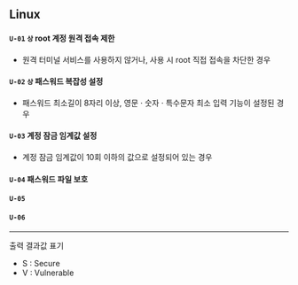 ## Linux

#### `U-01`  `상`  root 계정 원격 접속 제한
- 원격 터미널 서비스를 사용하지 않거나, 사용 시 root 직접 접속을 차단한 경우

#### `U-02`  `상`  패스워드 복잡성 설정
- 패스워드 최소길이 8자리 이상, 영문 · 숫자 · 특수문자 최소 입력 기능이 설정된 경우

#### `U-03`  계정 잠금 임계값 설정
- 계정 잠금 임계값이 10회 이하의 값으로 설정되어 있는 경우

#### `U-04` 패스워드 파일 보호 

#### `U-05` 

#### `U-06` 

<hr/>

출력 결과값 표기 
- S : Secure
- V : Vulnerable

